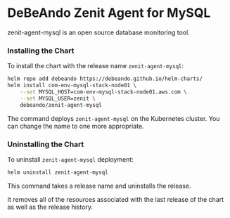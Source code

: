 # DeBeAndo Zenit Agent for MySQL

zenit-agent-mysql is an open source database monitoring tool.

### Installing the Chart

To install the chart with the release name `zenit-agent-mysql`:

```bash
helm repo add debeando https://debeando.github.io/helm-charts/
helm install com-env-mysql-stack-node01 \
	--set MYSQL_HOST=com-env-mysql-stack-node01.aws.com \
	--set MYSQL_USER=zenit \
	debeando/zenit-agent-mysql
```

The command deploys `zenit-agent-mysql` on the Kubernetes cluster. You can change the name to one more appropriate.

### Uninstalling the Chart

To uninstall `zenit-agent-mysql` deployment:

```bash
helm uninstall zenit-agent-mysql
```

This command takes a release name and uninstalls the release.

It removes all of the resources associated with the last release of the chart as well as the release history.
